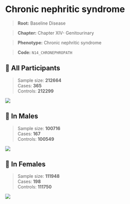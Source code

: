 # Chronic nephritic syndrome

> **Root:** Baseline Disease  

> **Chapter:** Chapter XIV- Genitourinary  

> **Phenotype:** Chronic nephritic syndrome  

> **Code:** `N14_CHRONEPHROPATH`

## 🧪 All Participants  
> Sample size: **212664**  
> Cases: **365**  
> Controls: **212299**
<img src="/Disease/Figures/ALL/Incidence/N14_CHRONEPHROPATH.png"/>
<CsvTable src="/Disease/Data/ALL/Incidence/COX_N14_CHRONEPHROPATH.csv" label="🔍 View full results" />

## 👨 In Males  
> Sample size: **100716**  
> Cases: **167**  
> Controls: **100549**
<img src="/Disease/Figures/Male/Incidence/N14_CHRONEPHROPATH.png"/>
<CsvTable src="/Disease/Data/Male/Incidence/COX_N14_CHRONEPHROPATH.csv" label="🔍 View full results" />

## 👩 In Females  
> Sample size: **111948**  
> Cases: **198**  
> Controls: **111750**
<img src="/Disease/Figures/Female/Incidence/N14_CHRONEPHROPATH.png"/>
<CsvTable src="/Disease/Data/Female/Incidence/COX_N14_CHRONEPHROPATH.csv" label="🔍 View full results" />
